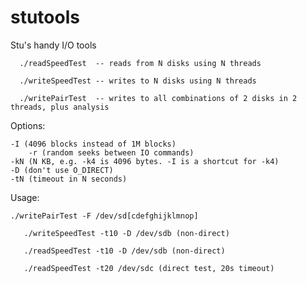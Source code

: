 # stutools

Stu's handy I/O tools

      ./readSpeedTest  -- reads from N disks using N threads

      ./writeSpeedTest -- writes to N disks using N threads

      ./writePairTest  -- writes to all combinations of 2 disks in 2 threads, plus analysis

Options:

	-I (4096 blocks instead of 1M blocks)
        -r (random seeks between IO commands)
	-kN (N KB, e.g. -k4 is 4096 bytes. -I is a shortcut for -k4)
	-D (don't use O_DIRECT)
	-tN (timeout in N seconds)



Usage:

	./writePairTest -F /dev/sd[cdefghijklmnop]

       ./writeSpeedTest -t10 -D /dev/sdb (non-direct)

       ./readSpeedTest -t10 -D /dev/sdb (non-direct)

       ./readSpeedTest -t20 /dev/sdc (direct test, 20s timeout)
       



 
